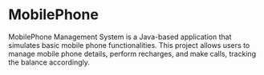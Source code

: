 # MobilePhone
MobilePhone Management System is a Java-based application that simulates basic mobile phone functionalities. This project allows users to manage mobile phone details, perform recharges, and make calls, tracking the balance accordingly.
